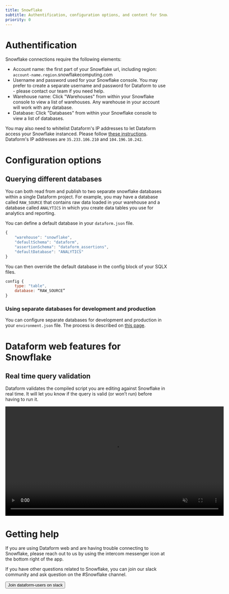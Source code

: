 ```yaml
---
title: Snowflake
subtitle: Authentification, configuration options, and content for Snowflake
priority: 0
---
```


# Authentification

Snowflake connections require the following elements:

- Account name: the first part of your Snowflake url, including region: `account-name.region`.snowflakecomputing.com
- Username and password used for your Snowflake console. You may prefer to create a separate username and password for Dataform to use - please contact our team if you need help.
- Warehouse name: Click "Warehouses" from within your Snowflake console to view a list of warehouses. Any warehouse in your account will work with any database.
- Database: Click "Databases" from within your Snowflake console to view a list of databases.

<div className="bp3-callout bp3-icon-info-sign bp3-intent-warning" markdown="1">
You may also need to whitelist Dataform's IP addresses to let Dataform access your Snowflake instanced. Please
  follow
  <a
    target="_blank"
    rel="noopener"
    href="https://docs.snowflake.com/en/user-guide/network-policies.html"
  >these instructions</a>. Dataform's IP addresses are <code>35.233.106.210</code> and <code>104.196.10.242</code>.
</div>

# Configuration options

## Querying different databases

You can both read from and publish to two separate snowflake databases within a single Dataform project. For example, you may have a database called `RAW_SOURCE` that contains raw data loaded in your warehouse and a database called `ANALYTICS` in which you create data tables you use for analytics and reporting.

You can define a default database in your `dataform.json` file.

```js
{
    "warehouse": "snowflake",
    "defaultSchema": "dataform",
    "assertionSchema": "dataform_assertions",
    "defaultDatabase": "ANALYTICS"
}

```

You can then override the default database in the config block of your SQLX files.

```js
config {
    type: "table",
    database: “RAW_SOURCE”
}

```

### Using separate databases for development and production

You can configure separate databases for development and production in your `environment.json` file. The process is described on [this page](https://docs.dataform.co/dataform-web/guides/environments#example-use-separate-databases-for-development-and-production-data).

# Dataform web features for Snowflake

## Real time query validation

Dataform validates the compiled script you are editing against Snowflake in real time. It will let you know if the query is valid (or won’t run) before having to run it.

<video autoplay controls loop  muted  width="680" ><source src="https://assets.dataform.co/docs/compilation.mp4" type="video/mp4" ><span>Real time compilation video</span></video>

# Getting help

If you are using Dataform web and are having trouble connecting to Snowflake, please reach out to us by using the intercom messenger icon at the bottom right of the app.

If you have other questions related to Snowflake, you can join our slack community and ask question on the #Snowflake channel.

<a href="https://slack.dataform.co"><button>Join dataform-users on slack</button></a>
